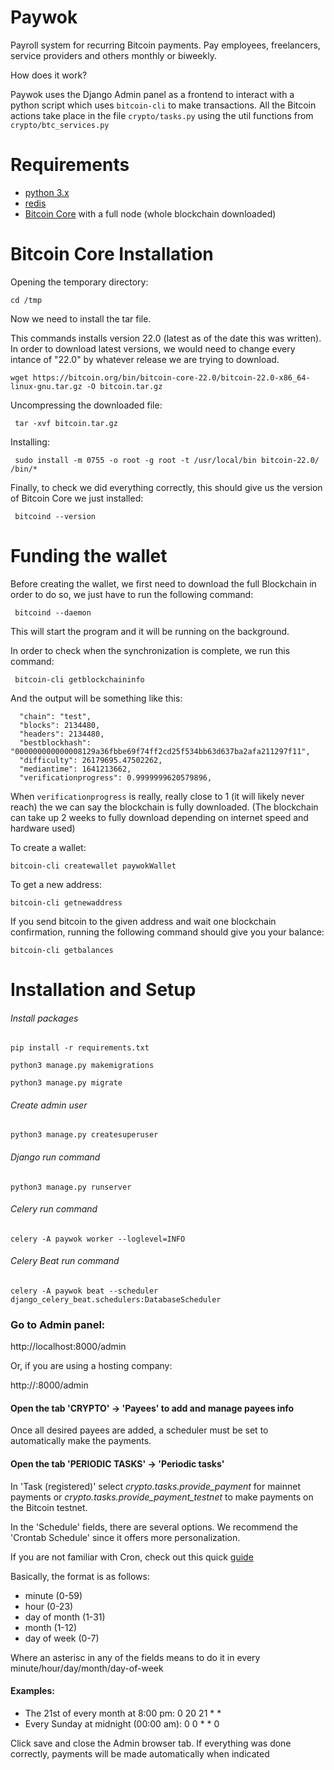 # Paywok
Payroll system for recurring Bitcoin payments. Pay employees, freelancers, service providers and others monthly or biweekly.

How does it work?

Paywok uses the Django Admin panel as a frontend to interact with a python script which uses ```bitcoin-cli``` to make transactions. 
All the Bitcoin actions take place in the file ```crypto/tasks.py``` using the util functions from ```crypto/btc_services.py```

# Requirements
- [python 3.x](https://www.python.org/downloads/)
- [redis](https://redis.io/download)
- [Bitcoin Core](https://bitcoin.org/en/download) with a full node (whole blockchain downloaded)

# Bitcoin Core Installation

Opening the temporary directory:

```cd /tmp```

Now we need to install the tar file.

This commands installs version 22.0 (latest as of the date this was written).
In order to download latest versions, we would need to change every intance of "22.0" by whatever release we are trying to download. 

```wget https://bitcoin.org/bin/bitcoin-core-22.0/bitcoin-22.0-x86_64-linux-gnu.tar.gz -O bitcoin.tar.gz```

Uncompressing the downloaded file:

``` tar -xvf bitcoin.tar.gz```

Installing:

``` sudo install -m 0755 -o root -g root -t /usr/local/bin bitcoin-22.0/ /bin/*```

Finally, to check we did everything correctly, this should give us the version of Bitcoin Core we just installed:

``` bitcoind --version```


# Funding the wallet

Before creating the wallet, we first need to download the full Blockchain in order to do so, we just have to run the following command:

``` bitcoind --daemon```

This will start the program and it will be running on the background. 

In order to check when the synchronization is complete, we run this command: 

``` bitcoin-cli getblockchaininfo```

And the output will be something like this:
```
  "chain": "test",
  "blocks": 2134480,
  "headers": 2134480,
  "bestblockhash": "000000000000008129a36fbbe69f74ff2cd25f534bb63d637ba2afa211297f11",
  "difficulty": 26179695.47502262,
  "mediantime": 1641213662,
  "verificationprogress": 0.9999999620579896,
```

When ```verificationprogress``` is really, really close to 1 (it will likely never reach) the we can say the blockchain is fully downloaded. 
(The blockchain can take up 2 weeks to fully download depending on internet speed and hardware used)

To create a wallet:

```bitcoin-cli createwallet paywokWallet```

To get a new address:

```bitcoin-cli getnewaddress```

If you send bitcoin to the given address and wait one blockchain confirmation, running the following command should give you your balance:

```bitcoin-cli getbalances```


# Installation and Setup
###### Install packages
```pip install -r requirements.txt```

```python3 manage.py makemigrations```

```python3 manage.py migrate```

###### Create admin user
```python3 manage.py createsuperuser```

###### Django run command
```python3 manage.py runserver```

###### Celery run command
```celery -A paywok worker --loglevel=INFO```

###### Celery Beat run command
```celery -A paywok beat --scheduler django_celery_beat.schedulers:DatabaseScheduler```

### Go to Admin panel:

http://localhost:8000/admin

Or, if you are using a hosting company:

http://<IPofYourServer>:8000/admin

#### Open the tab 'CRYPTO' -> 'Payees' to add and manage payees info
Once all desired payees are added, a scheduler must be set to automatically make the payments.

#### Open the tab 'PERIODIC TASKS' -> 'Periodic tasks'

In 'Task (registered)' select _crypto.tasks.provide_payment_ for mainnet payments or _crypto.tasks.provide_payment_testnet_ to make payments on the Bitcoin testnet.

In the 'Schedule' fields, there are several options. We recommend the 'Crontab Schedule' since it offers more personalization. 

If you are not familiar with Cron, check out this quick [guide](https://crontab.guru/)

Basically, the format is as follows:
- minute        (0-59)
- hour          (0-23)
- day of month  (1-31)
- month         (1-12)
- day of week   (0-7)

Where an asterisc in any of the fields means to do it in every minute/hour/day/month/day-of-week

#### Examples:
- The 21st of every month at 8:00 pm: 0 20 21 * *
- Every Sunday at midnight (00:00 am): 0 0 * * 0

Click save and close the Admin browser tab. 
If everything was done correctly, payments will be made automatically when indicated 
